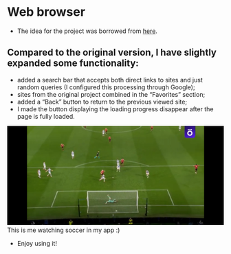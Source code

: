 # Web browser

- The idea for the project was borrowed from [here](https://www.hackingwithswift.com/read/4/overview).

## Compared to the original version, I have slightly expanded some functionality:
- added a search bar that accepts both direct links to sites and just random queries (I configured this processing through Google);
- sites from the original project combined in the “Favorites” section;
- added a “Back” button to return to the previous viewed site;
- I made the button displaying the loading progress disappear after the page is fully loaded.

![](screenshots/screenshot-01.png)
This is me watching soccer in my app :)

- Enjoy using it!
